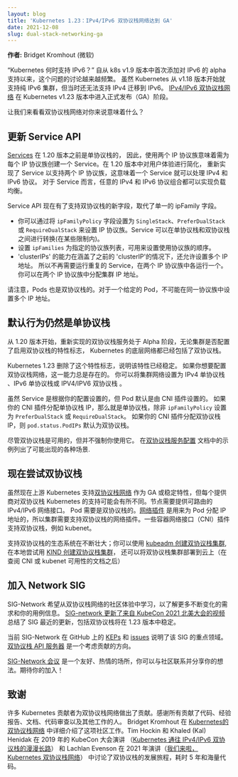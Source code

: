 ```yaml
---
layout: blog
title: 'Kubernetes 1.23：IPv4/IPv6 双协议栈网络达到 GA'
date: 2021-12-08
slug: dual-stack-networking-ga
---
```


**作者:** Bridget Kromhout (微软)

“Kubernetes 何时支持 IPv6？” 自从 k8s v1.9 版本中首次添加对 IPv6 的 alpha 支持以来，这个问题的讨论越来越频繁。
虽然 Kubernetes 从 v1.18 版本开始就支持纯 IPv6 集群，但当时还无法支持 IPv4 迁移到 IPv6。
[IPv4/IPv6 双协议栈网络](https://github.com/kubernetes/enhancements/tree/master/keps/sig-network/563-dual-stack/)
在 Kubernetes v1.23 版本中进入正式发布（GA）阶段。

让我们来看看双协议栈网络对你来说意味着什么？

## 更新 Service API

[Services](/zh-cn/docs/concepts/services-networking/service/) 在 1.20 版本之前是单协议栈的，
因此，使用两个 IP 协议族意味着需为每个 IP 协议族创建一个 Service。在 1.20 版本中对用户体验进行简化，
重新实现了 Service 以支持两个 IP 协议族，这意味着一个 Service 就可以处理 IPv4 和 IPv6 协议。
对于 Service 而言，任意的 IPv4 和 IPv6 协议组合都可以实现负载均衡。

Service API 现在有了支持双协议栈的新字段，取代了单一的 ipFamily 字段。
* 你可以通过将 `ipFamilyPolicy` 字段设置为 `SingleStack`、`PreferDualStack` 或
`RequireDualStack` 来设置 IP 协议族。Service 可以在单协议栈和双协议栈之间进行转换(在某些限制内)。
* 设置 `ipFamilies` 为指定的协议族列表，可用来设置使用协议族的顺序。
* 'clusterIPs' 的能力在涵盖了之前的 'clusterIP'的情况下，还允许设置多个 IP 地址。
所以不再需要运行重复的 Service，在两个 IP 协议族中各运行一个。你可以在两个 IP 协议族中分配集群 IP 地址。

请注意，Pods 也是双协议栈的。对于一个给定的 Pod，不可能在同一协议族中设置多个 IP 地址。

## 默认行为仍然是单协议栈

从 1.20 版本开始，重新实现的双协议栈服务处于 Alpha 阶段，无论集群是否配置了启用双协议栈的特性标志，
Kubernetes 的底层网络都已经包括了双协议栈。

Kubernetes 1.23 删除了这个特性标志，说明该特性已经稳定。
如果你想要配置双协议栈网络，这一能力总是存在的。
你可以将集群网络设置为 IPv4 单协议栈 、IPv6 单协议栈或 IPV4/IPV6 双协议栈 。

虽然 Service 是根据你的配置设置的，但 Pod 默认是由 CNI 插件设置的。
如果你的 CNI 插件分配单协议栈 IP，那么就是单协议栈，除非 `ipFamilyPolicy` 设置为 `PreferDualStack` 或 `RequireDualStack`。
如果你的 CNI 插件分配双协议栈 IP，则 `pod.status.PodIPs` 默认为双协议栈。

尽管双协议栈是可用的，但并不强制你使用它。
在[双协议栈服务配置](/zh-cn/docs/concepts/services-networking/dual-stack/#dual-stack-service-configuration-scenarios)
文档中的示例列出了可能出现的各种场景.

## 现在尝试双协议栈

虽然现在上游 Kubernetes 支持[双协议栈网络](/zh-cn/docs/concepts/services-networking/dual-stack/)
作为 GA 或稳定特性，但每个提供商对双协议栈 Kubernetes 的支持可能会有所不同。节点需要提供可路由的 IPv4/IPv6 网络接口。
Pod 需要是双协议栈的。[网络插件](/zh-cn/docs/concepts/extend-kubernetes/compute-storage-net/network-plugins/)
是用来为 Pod 分配 IP 地址的，所以集群需要支持双协议栈的网络插件。一些容器网络接口（CNI）插件支持双协议栈，例如 kubenet。

支持双协议栈的生态系统在不断壮大；你可以使用
[kubeadm 创建双协议栈集群](/zh-cn/docs/setup/production-environment/tools/kubeadm/dual-stack-support/),
在本地尝试用 [KIND 创建双协议栈集群](https://kind.sigs.k8s.io/docs/user/configuration/#ip-family)，
还可以将双协议栈集群部署到云上（在查阅 CNI 或 kubenet 可用性的文档之后）

## 加入 Network SIG

SIG-Network 希望从双协议栈网络的社区体验中学习，以了解更多不断变化的需求和你的用例信息。
[SIG-network 更新了来自 KubeCon 2021 北美大会的视频](https://www.youtube.com/watch?v=uZ0WLxpmBbY&list=PLj6h78yzYM2Nd1U4RMhv7v88fdiFqeYAP&index=4)
总结了 SIG 最近的更新，包括双协议栈将在 1.23 版本中稳定。

当前 SIG-Network 在 GitHub 上的 [KEPs](https://github.com/orgs/kubernetes/projects/10) 和
[issues](https://github.com/kubernetes/kubernetes/issues?q=is%3Aopen+is%3Aissue+label%3Asig%2Fnetwork)
说明了该 SIG 的重点领域。[双协议栈 API 服务器](https://github.com/kubernetes/enhancements/issues/2438)
是一个考虑贡献的方向。

[SIG-Network 会议](https://github.com/kubernetes/community/tree/master/sig-network#meetings)
是一个友好、热情的场所，你可以与社区联系并分享你的想法。期待你的加入！

## 致谢

许多 Kubernetes 贡献者为双协议栈网络做出了贡献。感谢所有贡献了代码、经验报告、文档、代码审查以及其他工作的人。
Bridget Kromhout 在 [Kubernetes的双协议栈网络](https://containerjournal.com/features/dual-stack-networking-in-kubernetes/)
中详细介绍了这项社区工作。Tim Hockin 和 Khaled (Kal) Henidak 在 2019 年的 KubeCon 大会演讲
（[Kubernetes 通往 IPv4/IPv6 双协议栈的漫漫长路](https://www.youtube.com/watch?v=o-oMegdZcg4)）
和 Lachlan Evenson 在 2021 年演讲（[我们来啦，Kubernetes 双协议栈网络](https://www.youtube.com/watch?v=o-oMegdZcg4)）
中讨论了双协议栈的发展旅程，耗时 5 年和海量代码。
